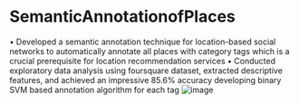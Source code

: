 # SemanticAnnotationofPlaces

•	Developed a semantic annotation technique for location-based social networks to automatically annotate all places with category tags which is a crucial prerequisite for location recommendation services
•	Conducted exploratory data analysis using foursquare dataset, extracted descriptive features, and achieved an impressive 85.6% accuracy developing binary SVM based annotation algorithm for each tag
![image](https://github.com/AishKanaparthi/SemanticAnnotationofPlaces/assets/143132803/16062617-ad60-45d9-a84a-fd8b90151ca1)
